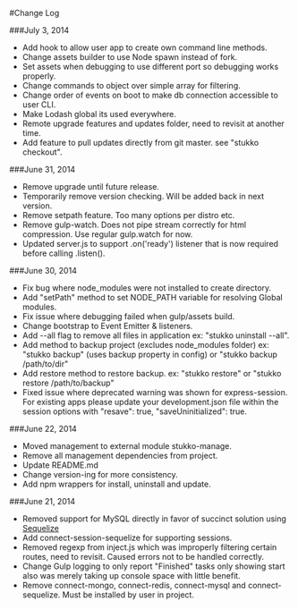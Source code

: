 #Change Log

###July 3, 2014 
- Add hook to allow user app to create own command line methods.
- Change assets builder to use Node spawn instead of fork.
- Set assets when debugging to use different port so debugging works properly.
- Change commands to object over simple array for filtering.
- Change order of events on boot to make db connection accessible to user CLI.
- Make Lodash global its used everywhere.
- Remote upgrade features and updates folder, need to revisit at another time.
- Add feature to pull updates directly from git master. see "stukko checkout".

###June 31, 2014
- Remove upgrade until future release.
- Temporarily remove version checking. Will be added back in next version.
- Remove setpath feature. Too many options per distro etc.
- Remove gulp-watch. Does not pipe stream correctly for html compression. Use regular gulp.watch for now.
- Updated server.js to support .on('ready') listener that is now required before calling .listen().

###June 30, 2014
- Fix bug where node_modules were not installed to create directory.
- Add "setPath" method to set NODE_PATH variable for resolving Global modules.
- Fix issue where debugging failed when gulp/assets build.
- Change bootstrap to Event Emitter & listeners.
- Add --all flag to remove all files in application ex: "stukko uninstall --all".
- Add method to backup project (excludes node_modules folder) ex: "stukko backup" (uses backup property in config)
or "stukko backup /path/to/dir"
- Add restore method to restore backup. ex: "stukko restore" or "stukko restore /path/to/backup"
- Fixed issue where deprecated warning was shown for express-session. For existing apps please update your
development.json file within the session options with "resave": true, "saveUninitialized": true.

###June 22, 2014
- Moved management to external module stukko-manage.
- Remove all management dependencies from project.
- Update README.md
- Change version-ing for more consistency.
- Add npm wrappers for install, uninstall and update.

###June 21, 2014
- Removed support for MySQL directly in favor of succinct solution using [Sequelize](http://sequelizejs.com/)
- Add connect-session-sequelize for supporting sessions.
- Removed regexp from inject.js which was improperly filtering certain routes, need to revisit. Caused errors not to be handled correctly.
- Change Gulp logging to only report "Finished" tasks only showing start also was merely taking up console space with little benefit.
- Remove connect-mongo, connect-redis, connect-mysql and connect-sequelize. Must be installed by user in project.
